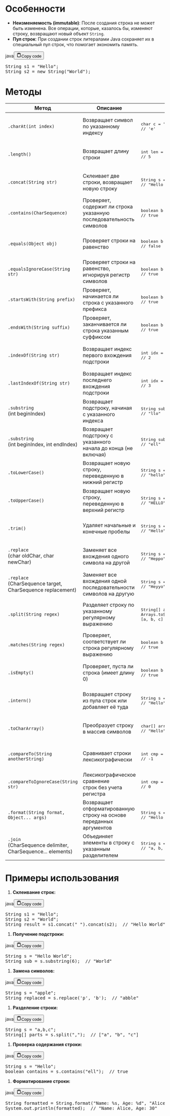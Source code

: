 <h1>Особенности</h1>
<ul>
<li><strong>Неизменяемость (immutable)</strong>: После создания строка не может быть изменена.
Все операции, которые, казалось бы, изменяют строку, возвращают новый объект <code>String</code>.</li>
<li><strong>Пул строк</strong>: При создании строк литералами Java сохраняет их в специальный пул строк, что помогает экономить память.</li>
</ul>
<div class="code_element"><div class="lang_line"><text>java</text><button class="copy_code_button" onclick="CopyCode(this)"><svg style="width: 1.2em;height: 1.2em;" aria-hidden="true" xmlns="http://www.w3.org/2000/svg" fill="none" viewBox="0 0 24 24"><path stroke="currentColor" stroke-linecap="round" stroke-linejoin="round" stroke-width="2" d="M15 4h3a1 1 0 0 1 1 1v15a1 1 0 0 1-1 1H6a1 1 0 0 1-1-1V5a1 1 0 0 1 1-1h3m0 3h6m-5-4v4h4V3h-4Z"/></svg><text>Copy code</text></button></div><div class="code language-java"><div class="highlight"><pre><span></span><span class="n">String</span><span class="w"> </span><span class="n">s1</span><span class="w"> </span><span class="o">=</span><span class="w"> </span><span class="s">&quot;Hello&quot;</span><span class="p">;</span>
<span class="n">String</span><span class="w"> </span><span class="n">s2</span><span class="w"> </span><span class="o">=</span><span class="w"> </span><span class="k">new</span><span class="w"> </span><span class="n">String</span><span class="p">(</span><span class="s">&quot;World&quot;</span><span class="p">);</span>
</pre></div></div></div>

<h1>Методы</h1>
<table>
<thead>
<tr>
<th>Метод</th>
<th>Описание</th>
<th>Пример использования</th>
</tr>
</thead>
<tbody>
<tr>
<td><code>.charAt(int index)</code></td>
<td>Возвращает символ по указанному индексу</td>
<td><div class="code" style="border-radius:.375rem .375rem;"><div class="highlight"><pre><div class="highlight"><pre><span></span><span class="kt">char</span><span class="w"> </span><span class="n">c</span><span class="w"> </span><span class="o">=</span><span class="w"> </span><span class="s">&quot;Hello&quot;</span><span class="p">.</span><span class="na">charAt</span><span class="p">(</span><span class="mi">1</span><span class="p">);</span><br><span class="c1">// &#39;e&#39;</span><br></pre></div></pre></div></div></td>
</tr>
<tr>
<td><code>.length()</code></td>
<td>Возвращает длину строки</td>
<td><div class="code" style="border-radius:.375rem .375rem;"><div class="highlight"><pre><div class="highlight"><pre><span></span><span class="kt">int</span><span class="w"> </span><span class="n">len</span><span class="w"> </span><span class="o">=</span><span class="w"> </span><span class="s">&quot;Hello&quot;</span><span class="p">.</span><span class="na">length</span><span class="p">();</span><br><span class="c1">// 5</span><br></pre></div></pre></div></div></td>
</tr>
<tr>
<td><code>.concat(String str)</code></td>
<td>Склеивает две строки, возвращает новую строку</td>
<td><div class="code" style="border-radius:.375rem .375rem;"><div class="highlight"><pre><div class="highlight"><pre><span></span><span class="n">String</span><span class="w"> </span><span class="n">s</span><span class="w"> </span><span class="o">=</span><span class="w"> </span><span class="s">&quot;Hello&quot;</span><span class="p">.</span><span class="na">concat</span><span class="p">(</span><span class="s">&quot; World&quot;</span><span class="p">);</span><br><span class="c1">// &quot;Hello World&quot;</span><br></pre></div></pre></div></div></td>
</tr>
<tr>
<td><code>.contains(CharSequence)</code></td>
<td>Проверяет, содержит ли строка<br>указанную последовательность символов</td>
<td><div class="code" style="border-radius:.375rem .375rem;"><div class="highlight"><pre><div class="highlight"><pre><span></span><span class="kt">boolean</span><span class="w"> </span><span class="n">b</span><span class="w"> </span><span class="o">=</span><span class="w"> </span><span class="s">&quot;Hello&quot;</span><span class="p">.</span><span class="na">contains</span><span class="p">(</span><span class="s">&quot;ll&quot;</span><span class="p">);</span><br><span class="c1">// true</span><br></pre></div></pre></div></div></td>
</tr>
<tr>
<td><code>.equals(Object obj)</code></td>
<td>Проверяет строки на равенство</td>
<td><div class="code" style="border-radius:.375rem .375rem;"><div class="highlight"><pre><div class="highlight"><pre><span></span><span class="kt">boolean</span><span class="w"> </span><span class="n">b</span><span class="w"> </span><span class="o">=</span><span class="w"> </span><span class="s">&quot;Hello&quot;</span><span class="p">.</span><span class="na">equals</span><span class="p">(</span><span class="s">&quot;hello&quot;</span><span class="p">);</span><br><span class="c1">// false</span><br></pre></div></pre></div></div></td>
</tr>
<tr>
<td><code>.equalsIgnoreCase(String str)</code></td>
<td>Проверяет строки на равенство, игнорируя регистр символов</td>
<td><div class="code" style="border-radius:.375rem .375rem;"><div class="highlight"><pre><div class="highlight"><pre><span></span><span class="kt">boolean</span><span class="w"> </span><span class="n">b</span><span class="w"> </span><span class="o">=</span><span class="w"> </span><span class="s">&quot;Hello&quot;</span><span class="p">.</span><span class="na">equalsIgnoreCase</span><span class="p">(</span><span class="s">&quot;hello&quot;</span><span class="p">);</span><br><span class="c1">// true</span><br></pre></div></pre></div></div></td>
</tr>
<tr>
<td><code>.startsWith(String prefix)</code></td>
<td>Проверяет, начинается ли строка с указанного префикса</td>
<td><div class="code" style="border-radius:.375rem .375rem;"><div class="highlight"><pre><div class="highlight"><pre><span></span><span class="kt">boolean</span><span class="w"> </span><span class="n">b</span><span class="w"> </span><span class="o">=</span><span class="w"> </span><span class="s">&quot;Hello&quot;</span><span class="p">.</span><span class="na">startsWith</span><span class="p">(</span><span class="s">&quot;He&quot;</span><span class="p">);</span><br><span class="c1">// true</span><br></pre></div></pre></div></div></td>
</tr>
<tr>
<td><code>.endsWith(String suffix)</code></td>
<td>Проверяет, заканчивается ли строка указанным суффиксом</td>
<td><div class="code" style="border-radius:.375rem .375rem;"><div class="highlight"><pre><div class="highlight"><pre><span></span><span class="kt">boolean</span><span class="w"> </span><span class="n">b</span><span class="w"> </span><span class="o">=</span><span class="w"> </span><span class="s">&quot;Hello&quot;</span><span class="p">.</span><span class="na">endsWith</span><span class="p">(</span><span class="s">&quot;lo&quot;</span><span class="p">);</span><br><span class="c1">// true</span><br></pre></div></pre></div></div></td>
</tr>
<tr>
<td><code>.indexOf(String str)</code></td>
<td>Возвращает индекс первого вхождения подстроки</td>
<td><div class="code" style="border-radius:.375rem .375rem;"><div class="highlight"><pre><div class="highlight"><pre><span></span><span class="kt">int</span><span class="w"> </span><span class="n">idx</span><span class="w"> </span><span class="o">=</span><span class="w"> </span><span class="s">&quot;Hello&quot;</span><span class="p">.</span><span class="na">indexOf</span><span class="p">(</span><span class="s">&quot;l&quot;</span><span class="p">);</span><br><span class="c1">// 2</span><br></pre></div></pre></div></div></td>
</tr>
<tr>
<td><code>.lastIndexOf(String str)</code></td>
<td>Возвращает индекс последнего вхождения подстроки</td>
<td><div class="code" style="border-radius:.375rem .375rem;"><div class="highlight"><pre><div class="highlight"><pre><span></span><span class="kt">int</span><span class="w"> </span><span class="n">idx</span><span class="w"> </span><span class="o">=</span><span class="w"> </span><span class="s">&quot;Hello&quot;</span><span class="p">.</span><span class="na">lastIndexOf</span><span class="p">(</span><span class="s">&quot;l&quot;</span><span class="p">);</span><br><span class="c1">// 3</span><br></pre></div></pre></div></div></td>
</tr>
<tr>
<td><code>.substring</code><br>(int beginIndex)</td>
<td>Возвращает подстроку, начиная с указанного индекса</td>
<td><div class="code" style="border-radius:.375rem .375rem;"><div class="highlight"><pre><div class="highlight"><pre><span></span><span class="n">String</span><span class="w"> </span><span class="n">sub</span><span class="w"> </span><span class="o">=</span><span class="w"> </span><span class="s">&quot;Hello&quot;</span><span class="p">.</span><span class="na">substring</span><span class="p">(</span><span class="mi">2</span><span class="p">);</span><br><span class="c1">// &quot;llo&quot;</span><br></pre></div></pre></div></div></td>
</tr>
<tr>
<td><code>.substring</code><br>(int beginIndex, int endIndex)</td>
<td>Возвращает подстроку с указанного<br>начала до конца (не включая)</td>
<td><div class="code" style="border-radius:.375rem .375rem;"><div class="highlight"><pre><div class="highlight"><pre><span></span><span class="n">String</span><span class="w"> </span><span class="n">sub</span><span class="w"> </span><span class="o">=</span><span class="w"> </span><span class="s">&quot;Hello&quot;</span><span class="p">.</span><span class="na">substring</span><span class="p">(</span><span class="mi">1</span><span class="p">,</span><span class="w"> </span><span class="mi">4</span><span class="p">);</span><br><span class="c1">// &quot;ell&quot;</span><br></pre></div></pre></div></div></td>
</tr>
<tr>
<td><code>.toLowerCase()</code></td>
<td>Возвращает новую строку, переведенную в нижний регистр</td>
<td><div class="code" style="border-radius:.375rem .375rem;"><div class="highlight"><pre><div class="highlight"><pre><span></span><span class="n">String</span><span class="w"> </span><span class="n">s</span><span class="w"> </span><span class="o">=</span><span class="w"> </span><span class="s">&quot;HELLO&quot;</span><span class="p">.</span><span class="na">toLowerCase</span><span class="p">();</span><br><span class="c1">// &quot;hello&quot;</span><br></pre></div></pre></div></div></td>
</tr>
<tr>
<td><code>.toUpperCase()</code></td>
<td>Возвращает новую строку, переведенную в верхний регистр</td>
<td><div class="code" style="border-radius:.375rem .375rem;"><div class="highlight"><pre><div class="highlight"><pre><span></span><span class="n">String</span><span class="w"> </span><span class="n">s</span><span class="w"> </span><span class="o">=</span><span class="w"> </span><span class="s">&quot;hello&quot;</span><span class="p">.</span><span class="na">toUpperCase</span><span class="p">();</span><br><span class="c1">// &quot;HELLO&quot;</span><br></pre></div></pre></div></div></td>
</tr>
<tr>
<td><code>.trim()</code></td>
<td>Удаляет начальные и конечные пробелы</td>
<td><div class="code" style="border-radius:.375rem .375rem;"><div class="highlight"><pre><div class="highlight"><pre><span></span><span class="n">String</span><span class="w"> </span><span class="n">s</span><span class="w"> </span><span class="o">=</span><span class="w"> </span><span class="s">&quot;  Hello  &quot;</span><span class="p">.</span><span class="na">trim</span><span class="p">();</span><br><span class="c1">// &quot;Hello&quot;</span><br></pre></div></pre></div></div></td>
</tr>
<tr>
<td><code>.replace</code><br>(char oldChar, char newChar)</td>
<td>Заменяет все вхождения одного символа на другой</td>
<td><div class="code" style="border-radius:.375rem .375rem;"><div class="highlight"><pre><div class="highlight"><pre><span></span><span class="n">String</span><span class="w"> </span><span class="n">s</span><span class="w"> </span><span class="o">=</span><span class="w"> </span><span class="s">&quot;Hello&quot;</span><span class="p">.</span><span class="na">replace</span><span class="p">(</span><span class="sc">&#39;l&#39;</span><span class="p">,</span><span class="w"> </span><span class="sc">&#39;p&#39;</span><span class="p">);</span><br><span class="c1">// &quot;Heppo&quot;</span><br></pre></div></pre></div></div></td>
</tr>
<tr>
<td><code>.replace</code><br>(CharSequence target,<br>CharSequence replacement)</td>
<td>Заменяет все вхождения одной<br>последовательности символов на другую</td>
<td><div class="code" style="border-radius:.375rem .375rem;"><div class="highlight"><pre><div class="highlight"><pre><span></span><span class="n">String</span><span class="w"> </span><span class="n">s</span><span class="w"> </span><span class="o">=</span><span class="w"> </span><span class="s">&quot;Hello&quot;</span><span class="p">.</span><span class="na">replace</span><span class="p">(</span><span class="s">&quot;ll&quot;</span><span class="p">,</span><span class="w"> </span><span class="s">&quot;yy&quot;</span><span class="p">);</span><br><span class="c1">// &quot;Heyyo&quot;</span><br></pre></div></pre></div></div></td>
</tr>
<tr>
<td><code>.split(String regex)</code></td>
<td>Разделяет строку по указанному регулярному выражению</td>
<td><div class="code" style="border-radius:.375rem .375rem;"><div class="highlight"><pre><div class="highlight"><pre><span></span><span class="n">String</span><span class="o">[]</span><span class="w"> </span><span class="n">arr</span><span class="w"> </span><span class="o">=</span><span class="w"> </span><span class="s">&quot;a,b,c&quot;</span><span class="p">.</span><span class="na">split</span><span class="p">(</span><span class="s">&quot;,&quot;</span><span class="p">);</span><br><span class="n">Arrays</span><span class="p">.</span><span class="na">toString</span><span class="p">(</span><span class="s">&quot;a,b,c&quot;</span><span class="p">.</span><span class="na">split</span><span class="p">(</span><span class="s">&quot;,&quot;</span><span class="p">))</span><br><span class="o">[</span><span class="n">a</span><span class="p">,</span><span class="w"> </span><span class="n">b</span><span class="p">,</span><span class="w"> </span><span class="n">c</span><span class="o">]</span><br></pre></div></pre></div></div></td>
</tr>
<tr>
<td><code>.matches(String regex)</code></td>
<td>Проверяет, соответствует ли строка регулярному выражению</td>
<td><div class="code" style="border-radius:.375rem .375rem;"><div class="highlight"><pre><div class="highlight"><pre><span></span><span class="kt">boolean</span><span class="w"> </span><span class="n">b</span><span class="w"> </span><span class="o">=</span><span class="w"> </span><span class="s">&quot;abc&quot;</span><span class="p">.</span><span class="na">matches</span><span class="p">(</span><span class="s">&quot;[a-z]+&quot;</span><span class="p">);</span><br><span class="c1">// true</span><br></pre></div></pre></div></div></td>
</tr>
<tr>
<td><code>.isEmpty()</code></td>
<td>Проверяет, пуста ли строка (имеет длину 0)</td>
<td><div class="code" style="border-radius:.375rem .375rem;"><div class="highlight"><pre><div class="highlight"><pre><span></span><span class="kt">boolean</span><span class="w"> </span><span class="n">b</span><span class="w"> </span><span class="o">=</span><span class="w"> </span><span class="s">&quot;&quot;</span><span class="p">.</span><span class="na">isEmpty</span><span class="p">();</span><br><span class="c1">// true</span><br></pre></div></pre></div></div></td>
</tr>
<tr>
<td><code>.intern()</code></td>
<td>Возвращает строку из пула строк или добавляет её туда</td>
<td><div class="code" style="border-radius:.375rem .375rem;"><div class="highlight"><pre><div class="highlight"><pre><span></span><span class="n">String</span><span class="w"> </span><span class="n">s</span><span class="w"> </span><span class="o">=</span><span class="w"> </span><span class="s">&quot;Hello&quot;</span><span class="p">.</span><span class="na">intern</span><span class="p">();</span><br><span class="c1">// &quot;Hello&quot;</span><br></pre></div></pre></div></div></td>
</tr>
<tr>
<td><code>.toCharArray()</code></td>
<td>Преобразует строку в массив символов</td>
<td><div class="code" style="border-radius:.375rem .375rem;"><div class="highlight"><pre><div class="highlight"><pre><span></span><span class="kt">char</span><span class="o">[]</span><span class="w"> </span><span class="n">arr</span><span class="w"> </span><span class="o">=</span><span class="w"> </span><span class="s">&quot;Hello&quot;</span><span class="p">.</span><span class="na">toCharArray</span><span class="p">();</span><br><span class="c1">// &quot;Hello&quot;</span><br></pre></div></pre></div></div></td>
</tr>
<tr>
<td><code>.compareTo(String anotherString)</code></td>
<td>Сравнивает строки лексикографически</td>
<td><div class="code" style="border-radius:.375rem .375rem;"><div class="highlight"><pre><div class="highlight"><pre><span></span><span class="kt">int</span><span class="w"> </span><span class="n">cmp</span><span class="w"> </span><span class="o">=</span><span class="w"> </span><span class="s">&quot;abc&quot;</span><span class="p">.</span><span class="na">compareTo</span><span class="p">(</span><span class="s">&quot;abd&quot;</span><span class="p">);</span><br><span class="c1">// -1</span><br></pre></div></pre></div></div></td>
</tr>
<tr>
<td><code>.compareToIgnoreCase(String str)</code></td>
<td>Лексикографическое сравнение<br>строк без учета регистра</td>
<td><div class="code" style="border-radius:.375rem .375rem;"><div class="highlight"><pre><div class="highlight"><pre><span></span><span class="kt">int</span><span class="w"> </span><span class="n">cmp</span><span class="w"> </span><span class="o">=</span><span class="w"> </span><span class="s">&quot;abc&quot;</span><span class="p">.</span><span class="na">compareToIgnoreCase</span><span class="p">(</span><span class="s">&quot;ABC&quot;</span><span class="p">);</span><br><span class="c1">// 0</span><br></pre></div></pre></div></div></td>
</tr>
<tr>
<td><code>.format(String format, Object... args)</code></td>
<td>Возвращает отформатированную<br>строку на основе переданных аргументов</td>
<td><div class="code" style="border-radius:.375rem .375rem;"><div class="highlight"><pre><div class="highlight"><pre><span></span><span class="n">String</span><span class="w"> </span><span class="n">s</span><span class="w"> </span><span class="o">=</span><span class="w"> </span><span class="n">String</span><span class="p">.</span><span class="na">format</span><span class="p">(</span><span class="s">&quot;Hello %s&quot;</span><span class="p">,</span><span class="w"> </span><span class="s">&quot;World&quot;</span><span class="p">);</span><br><span class="c1">// &quot;Hello World&quot;</span><br></pre></div></pre></div></div></td>
</tr>
<tr>
<td><code>.join</code><br>(CharSequence delimiter,<br>CharSequence... elements)</td>
<td>Объединяет элементы в строку с указанным разделителем</td>
<td><div class="code" style="border-radius:.375rem .375rem;"><div class="highlight"><pre><div class="highlight"><pre><span></span><span class="n">String</span><span class="w"> </span><span class="n">s</span><span class="w"> </span><span class="o">=</span><span class="w"> </span><span class="n">String</span><span class="p">.</span><span class="na">join</span><span class="p">(</span><span class="s">&quot;, &quot;</span><span class="p">,</span><span class="w"> </span><span class="s">&quot;a&quot;</span><span class="p">,</span><span class="w"> </span><span class="s">&quot;b&quot;</span><span class="p">,</span><span class="w"> </span><span class="s">&quot;c&quot;</span><span class="p">);</span><br><span class="c1">// &quot;a, b, c&quot;</span><br></pre></div></pre></div></div></td>
</tr>
</tbody>
</table>
<h1>Примеры использования</h1>
<ol>
<li><strong>Склеивание строк:</strong></li>
</ol>
<div class="code_element"><div class="lang_line"><text>java</text><button class="copy_code_button" onclick="CopyCode(this)"><svg style="width: 1.2em;height: 1.2em;" aria-hidden="true" xmlns="http://www.w3.org/2000/svg" fill="none" viewBox="0 0 24 24"><path stroke="currentColor" stroke-linecap="round" stroke-linejoin="round" stroke-width="2" d="M15 4h3a1 1 0 0 1 1 1v15a1 1 0 0 1-1 1H6a1 1 0 0 1-1-1V5a1 1 0 0 1 1-1h3m0 3h6m-5-4v4h4V3h-4Z"/></svg><text>Copy code</text></button></div><div class="code language-java"><div class="highlight"><pre><span></span><span class="n">String</span><span class="w"> </span><span class="n">s1</span><span class="w"> </span><span class="o">=</span><span class="w"> </span><span class="s">&quot;Hello&quot;</span><span class="p">;</span>
<span class="n">String</span><span class="w"> </span><span class="n">s2</span><span class="w"> </span><span class="o">=</span><span class="w"> </span><span class="s">&quot;World&quot;</span><span class="p">;</span>
<span class="n">String</span><span class="w"> </span><span class="n">result</span><span class="w"> </span><span class="o">=</span><span class="w"> </span><span class="n">s1</span><span class="p">.</span><span class="na">concat</span><span class="p">(</span><span class="s">&quot; &quot;</span><span class="p">).</span><span class="na">concat</span><span class="p">(</span><span class="n">s2</span><span class="p">);</span><span class="w">  </span><span class="c1">// &quot;Hello World&quot;</span>
</pre></div></div></div>

<ol>
<li><strong>Получение подстроки:</strong></li>
</ol>
<div class="code_element"><div class="lang_line"><text>java</text><button class="copy_code_button" onclick="CopyCode(this)"><svg style="width: 1.2em;height: 1.2em;" aria-hidden="true" xmlns="http://www.w3.org/2000/svg" fill="none" viewBox="0 0 24 24"><path stroke="currentColor" stroke-linecap="round" stroke-linejoin="round" stroke-width="2" d="M15 4h3a1 1 0 0 1 1 1v15a1 1 0 0 1-1 1H6a1 1 0 0 1-1-1V5a1 1 0 0 1 1-1h3m0 3h6m-5-4v4h4V3h-4Z"/></svg><text>Copy code</text></button></div><div class="code language-java"><div class="highlight"><pre><span></span><span class="n">String</span><span class="w"> </span><span class="n">s</span><span class="w"> </span><span class="o">=</span><span class="w"> </span><span class="s">&quot;Hello World&quot;</span><span class="p">;</span>
<span class="n">String</span><span class="w"> </span><span class="n">sub</span><span class="w"> </span><span class="o">=</span><span class="w"> </span><span class="n">s</span><span class="p">.</span><span class="na">substring</span><span class="p">(</span><span class="mi">6</span><span class="p">);</span><span class="w">  </span><span class="c1">// &quot;World&quot;</span>
</pre></div></div></div>

<ol>
<li><strong>Замена символов:</strong></li>
</ol>
<div class="code_element"><div class="lang_line"><text>java</text><button class="copy_code_button" onclick="CopyCode(this)"><svg style="width: 1.2em;height: 1.2em;" aria-hidden="true" xmlns="http://www.w3.org/2000/svg" fill="none" viewBox="0 0 24 24"><path stroke="currentColor" stroke-linecap="round" stroke-linejoin="round" stroke-width="2" d="M15 4h3a1 1 0 0 1 1 1v15a1 1 0 0 1-1 1H6a1 1 0 0 1-1-1V5a1 1 0 0 1 1-1h3m0 3h6m-5-4v4h4V3h-4Z"/></svg><text>Copy code</text></button></div><div class="code language-java"><div class="highlight"><pre><span></span><span class="n">String</span><span class="w"> </span><span class="n">s</span><span class="w"> </span><span class="o">=</span><span class="w"> </span><span class="s">&quot;apple&quot;</span><span class="p">;</span>
<span class="n">String</span><span class="w"> </span><span class="n">replaced</span><span class="w"> </span><span class="o">=</span><span class="w"> </span><span class="n">s</span><span class="p">.</span><span class="na">replace</span><span class="p">(</span><span class="sc">&#39;p&#39;</span><span class="p">,</span><span class="w"> </span><span class="sc">&#39;b&#39;</span><span class="p">);</span><span class="w">  </span><span class="c1">// &quot;abble&quot;</span>
</pre></div></div></div>

<ol>
<li><strong>Разделение строки:</strong></li>
</ol>
<div class="code_element"><div class="lang_line"><text>java</text><button class="copy_code_button" onclick="CopyCode(this)"><svg style="width: 1.2em;height: 1.2em;" aria-hidden="true" xmlns="http://www.w3.org/2000/svg" fill="none" viewBox="0 0 24 24"><path stroke="currentColor" stroke-linecap="round" stroke-linejoin="round" stroke-width="2" d="M15 4h3a1 1 0 0 1 1 1v15a1 1 0 0 1-1 1H6a1 1 0 0 1-1-1V5a1 1 0 0 1 1-1h3m0 3h6m-5-4v4h4V3h-4Z"/></svg><text>Copy code</text></button></div><div class="code language-java"><div class="highlight"><pre><span></span><span class="n">String</span><span class="w"> </span><span class="n">s</span><span class="w"> </span><span class="o">=</span><span class="w"> </span><span class="s">&quot;a,b,c&quot;</span><span class="p">;</span>
<span class="n">String</span><span class="o">[]</span><span class="w"> </span><span class="n">parts</span><span class="w"> </span><span class="o">=</span><span class="w"> </span><span class="n">s</span><span class="p">.</span><span class="na">split</span><span class="p">(</span><span class="s">&quot;,&quot;</span><span class="p">);</span><span class="w">  </span><span class="c1">// [&quot;a&quot;, &quot;b&quot;, &quot;c&quot;]</span>
</pre></div></div></div>

<ol>
<li><strong>Проверка содержания строки:</strong></li>
</ol>
<div class="code_element"><div class="lang_line"><text>java</text><button class="copy_code_button" onclick="CopyCode(this)"><svg style="width: 1.2em;height: 1.2em;" aria-hidden="true" xmlns="http://www.w3.org/2000/svg" fill="none" viewBox="0 0 24 24"><path stroke="currentColor" stroke-linecap="round" stroke-linejoin="round" stroke-width="2" d="M15 4h3a1 1 0 0 1 1 1v15a1 1 0 0 1-1 1H6a1 1 0 0 1-1-1V5a1 1 0 0 1 1-1h3m0 3h6m-5-4v4h4V3h-4Z"/></svg><text>Copy code</text></button></div><div class="code language-java"><div class="highlight"><pre><span></span><span class="n">String</span><span class="w"> </span><span class="n">s</span><span class="w"> </span><span class="o">=</span><span class="w"> </span><span class="s">&quot;Hello&quot;</span><span class="p">;</span>
<span class="kt">boolean</span><span class="w"> </span><span class="n">contains</span><span class="w"> </span><span class="o">=</span><span class="w"> </span><span class="n">s</span><span class="p">.</span><span class="na">contains</span><span class="p">(</span><span class="s">&quot;ell&quot;</span><span class="p">);</span><span class="w">  </span><span class="c1">// true</span>
</pre></div></div></div>

<ol>
<li><strong>Форматирование строки:</strong></li>
</ol>
<div class="code_element"><div class="lang_line"><text>java</text><button class="copy_code_button" onclick="CopyCode(this)"><svg style="width: 1.2em;height: 1.2em;" aria-hidden="true" xmlns="http://www.w3.org/2000/svg" fill="none" viewBox="0 0 24 24"><path stroke="currentColor" stroke-linecap="round" stroke-linejoin="round" stroke-width="2" d="M15 4h3a1 1 0 0 1 1 1v15a1 1 0 0 1-1 1H6a1 1 0 0 1-1-1V5a1 1 0 0 1 1-1h3m0 3h6m-5-4v4h4V3h-4Z"/></svg><text>Copy code</text></button></div><div class="code language-java"><div class="highlight"><pre><span></span><span class="n">String</span><span class="w"> </span><span class="n">formatted</span><span class="w"> </span><span class="o">=</span><span class="w"> </span><span class="n">String</span><span class="p">.</span><span class="na">format</span><span class="p">(</span><span class="s">&quot;Name: %s, Age: %d&quot;</span><span class="p">,</span><span class="w"> </span><span class="s">&quot;Alice&quot;</span><span class="p">,</span><span class="w"> </span><span class="mi">30</span><span class="p">);</span>
<span class="n">System</span><span class="p">.</span><span class="na">out</span><span class="p">.</span><span class="na">println</span><span class="p">(</span><span class="n">formatted</span><span class="p">);</span><span class="w">  </span><span class="c1">// &quot;Name: Alice, Age: 30&quot;</span>
</pre></div></div></div>